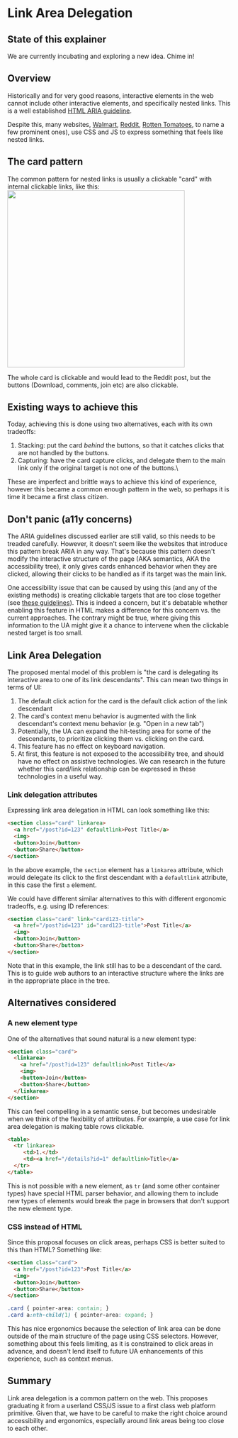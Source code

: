# Link Area Delegation

## State of this explainer
We are currently incubating and exploring a new idea. Chime in!

## Overview
Historically and for very good reasons, interactive elements in the web cannot include other interactive elements, and specifically nested links.
This is a well established [HTML ARIA guideline]([https://w3c.github.io/html-aria/](https://w3c.github.io/html-aria/#allowed-descendants-of-aria-roles)).

Despite this, many websites, [Walmart](https://walmart.ca), [Reddit](https://reddit.com), [Rotten Tomatoes](https://rottentomatoes.com), to name a few prominent ones),
use CSS and JS to express something that feels like nested links. 

## The card pattern
The common pattern for nested links is usually a clickable "card" with internal clickable links, like this:
<img src="https://github.com/user-attachments/assets/27e5076d-bc98-4fb8-a429-e8462ff9024c" width=400>

The whole card is clickable and would lead to the Reddit post, but the buttons (Download, comments, join etc) are also clickable.

## Existing ways to achieve this
Today, achieving this is done using two alternatives, each with its own tradeoffs:
1. Stacking: put the card *behind* the buttons, so that it catches clicks that are not handled by the buttons.
2. Capturing: have the card capture clicks, and delegate them to the main link only if the original target is not one of the buttons.\

These are imperfect and brittle ways to achieve this kind of experience, however this became a common enough pattern in the web, so perhaps it is time it became a first class citizen.

## Don't panic (a11y concerns)
The ARIA guidelines discussed earlier are still valid, so this needs to be treaded carefully. However, it doesn't seem like the websites that introduce this pattern break ARIA in any way.
That's because this pattern doesn't modify the interactive structure of the page (AKA semantics, AKA the accessibility tree), it only gives cards enhanced behavior when they are clicked,
allowing their clicks to be handled as if its target was the main link.

One accessibility issue that can be caused by using this (and any of the existing methods) is creating clickable targets that are too close together (see [these guidelines](https://www.w3.org/WAI/perspective-videos/controls/)).
This is indeed a concern, but it's debatable whether enabling this feature in HTML makes a difference for this concern vs. the current approaches.
The contrary might be true, where giving this information to the UA might give it a chance to intervene when the clickable nested target is too small.

## Link Area Delegation
The proposed mental model of this problem is "the card is delegating its interactive area to one of its link descendants".
This can mean two things in terms of UI:
1. The default click action for the card is the default click action of the link descendant
2. The card's context menu behavior is augmented with the link descendant's context menu behavior (e.g. "Open in a new tab")
3. Potentially, the UA can expand the hit-testing area for some of the descendants, to prioritize clicking them vs. clicking on the card.
4. This feature has no effect on keyboard navigation.
5. At first, this feature is not exposed to the accessibility tree, and should have no effect on assistive technologies. We can research in the future whether this card/link relationship can be expressed in these technologies in a useful way.

### Link delegation attributes
Expressing link area delegation in HTML can look something like this:
```html
<section class="card" linkarea>
  <a href="/post?id=123" defaultlink>Post Title</a>
  <img>
  <button>Join</button>
  <button>Share</button>
</section>
```

In the above example, the `section` element has a `linkarea` attribute, which would delegate its click to the first descendant with a `defaultlink` attribute, in this case the first `a` element.

We could have different similar alternatives to this with different ergonomic tradeoffs, e.g. using ID references:
```html
<section class="card" link="card123-title">
  <a href="/post?id=123" id="card123-title">Post Title</a>
  <img>
  <button>Join</button>
  <button>Share</button>
</section>
```

Note that in this example, the link still has to be a descendant of the card. This is to guide web authors to an interactive structure where the links are in the appropriate place in the tree.

## Alternatives considered

### A new element type
One of the alternatives that sound natural is a new element type:
```html
<section class="card">
  <linkarea>
    <a href="/post?id=123" defaultlink>Post Title</a>
    <img>
    <button>Join</button>
    <button>Share</button>
  </linkarea>
</section>
```

This can feel compelling in a semantic sense, but becomes undesirable when we think of the flexibility of attributes.
For example, a use case for link area delegation is making table rows clickable.

```html
<table>
  <tr linkarea>
     <td>1.</td>
     <td><a href="/details?id=1" defaultlink>Title</a>
  </tr>
</table>
```

This is not possible with a new element, as `tr` (and some other container types) have special HTML parser behavior, and allowing them to include new types of elements would
break the page in browsers that don't support the new element type.

### CSS instead of HTML

Since this proposal focuses on click areas, perhaps CSS is better suited to this than HTML?
Something like:

```html
<section class="card">
  <a href="/post?id=123">Post Title</a>
  <img>
  <button>Join</button>
  <button>Share</button>
</section>
```

```css
.card { pointer-area: contain; }
.card a:nth-child(1) { pointer-area: expand; }
```

This has nice ergonomics because the selection of link area can be done outside of the main structure of the page using CSS selectors.
However, something about this feels limiting, as it is constrained to click areas in advance, and doesn't lend itself to future UA enhancements of this experience, such as context menus.

## Summary
Link area delegation is a common pattern on the web. This proposes graduating it from a userland CSS/JS issue to a first class web platform primitive.
Given that, we have to be careful to make the right choice around accessibility and ergonomics, especially around link areas being too close to each other.
